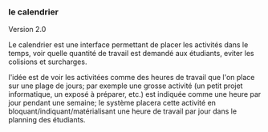

###  le calendrier 

Version 2.0 

Le calendrier est une interface permettant de placer les activités dans le temps,
voir quelle quantité de travail est demandé aux étudiants, eviter les colisions et surcharges.

l'idée est de voir les activitées comme des heures de travail que l'on place sur une plage de jours;
par exemple une grosse activité (un petit projet informatique, un exposé à préparer, etc.) est indiquée comme une heure par jour pendant une semaine; le système placera cette activité en bloquant/indiquant/matérialisant une heure de travail par jour dans le planning des étudiants. 


